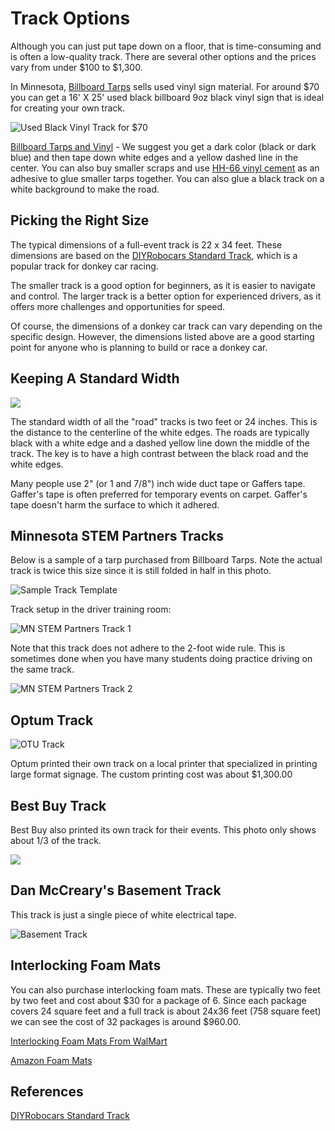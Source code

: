 # Track Options

Although you can just put tape down on a floor, that is time-consuming and is often a low-quality track.   There are several other options and the prices vary from under $100 to $1,300.

In Minnesota, [Billboard Tarps](https://billboardtarps.com/product-category/billboard-vinyl/) sells used vinyl sign material.  For around $70 you can get a 16' X 25' used black billboard 9oz black vinyl sign that is ideal for creating your own track.

![Used Black Vinyl Track for $70](./../img/track-vinyl-black.jpg)

[Billboard Tarps and Vinyl](https://billboardtarps.com/product-category/billboard-vinyl/) - We suggest you get a dark color (black or dark blue) and then tape down white edges and a yellow dashed line in the center.  You can also buy smaller
scraps and use [HH-66 vinyl cement](https://www.amazon.com/HH-66-Vinyl-Cement-Brush-Ounce/dp/B00GIOP83Q/ref=sr_1_5) as an adhesive to glue smaller tarps together.  You can also glue a black track on a white
background to make the road.

## Picking the Right Size

The typical dimensions of a full-event track is 22 x 34 feet. These dimensions are based on the [DIYRobocars Standard Track](https://www.robocarstore.com/products/diyrobocars-standard-track), which is a popular track for donkey car racing.

The smaller track is a good option for beginners, as it is easier to navigate and control. The larger track is a better option for experienced drivers, as it offers more challenges and opportunities for speed.

Of course, the dimensions of a donkey car track can vary depending on the specific design. However, the dimensions listed above are a good starting point for anyone who is planning to build or race a donkey car.

## Keeping A Standard Width

![](./../img/track-standard-2ft.png)

The standard width of all the "road" tracks is two feet or 24 inches.  This is the distance to the centerline of the white edges.  The roads
are typically black with a white edge and a dashed yellow line down the middle of the track.  The key is to have a high contrast between the
black road and the white edges.

Many people use 2" (or 1 and 7/8") inch wide duct tape or Gaffers tape.
Gaffer's tape is often preferred for temporary events on carpet.
Gaffer's tape doesn't harm the surface to which it adhered.

## Minnesota STEM Partners Tracks

Below is a sample of a tarp purchased from Billboard Tarps.  Note the actual track is twice this size since it is still folded in half in this photo.

![Sample Track Template](./../img/donkeycartrack4_1080x.jpg)

Track setup in the driver training room:

![MN STEM Partners Track 1](./../img/mn-stem-partners-track-1.jpg)

Note that this track does not adhere to the 2-foot wide rule.  This
is sometimes done when you have many students doing practice driving on
the same track.

![MN STEM Partners Track 2](./../img/mn-stem-partners-track-2.jpg)

## Optum Track

![OTU Track](./../img/otu-track.png)

Optum printed their own track on a local printer that specialized in printing large format signage.  The custom printing cost was about $1,300.00

## Best Buy Track

Best Buy also printed its own track for their events.  This photo only shows about 1/3 of the track.

![](./../img/best-buy-track.jpg)

## Dan McCreary's Basement Track

This track is just a single piece of white electrical tape.

![Basement Track](./../img/basement-track.jpg)

## Interlocking Foam Mats

You can also purchase interlocking foam mats. These are typically two feet by two feet and cost about $30 for a package of 6.  Since each package covers 24 square feet and a full track is about 24x36 feet (758 square feet) we can see the cost of 32 packages is around $960.00.

[Interlocking Foam Mats From WalMart](https://www.walmart.com/ip/Yes4All-6-pcs-Interlocking-Exercise-Foam-Mats-Cover-24-sqft-3-8-inch-Black-Color/1301890003)

[Amazon Foam Mats](https://www.amazon.com/AmazonBasics-Exercise-Foam-Interlocking-Tiles/dp/B0719B8HQZ/ref=sr_1_4_acs_sk_pb_2_sl)

## References

[DIYRobocars Standard Track](https://www.robocarstore.com/products/diyrobocars-standard-track)